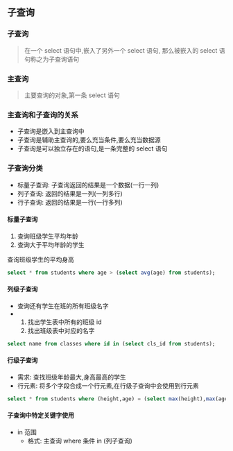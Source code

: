 ## 子查询

### 子查询

> 在一个 select 语句中,嵌入了另外一个 select 语句, 那么被嵌入的 select 语句称之为子查询语句

### 主查询

> 主要查询的对象,第一条 select 语句

### 主查询和子查询的关系

* 子查询是嵌入到主查询中
* 子查询是辅助主查询的,要么充当条件,要么充当数据源
* 子查询是可以独立存在的语句,是一条完整的 select 语句

### 子查询分类

* 标量子查询: 子查询返回的结果是一个数据\(一行一列\)
* 列子查询: 返回的结果是一列\(一列多行\)
* 行子查询: 返回的结果是一行\(一行多列\)

#### 标量子查询

1. 查询班级学生平均年龄
2. 查询大于平均年龄的学生

查询班级学生的平均身高

```sql
select * from students where age > (select avg(age) from students);
```

#### 列级子查询

* 查询还有学生在班的所有班级名字
* 1. 找出学生表中所有的班级 id
  2. 找出班级表中对应的名字

```sql
select name from classes where id in (select cls_id from students);
```

#### 行级子查询

* 需求: 查找班级年龄最大,身高最高的学生
* 行元素: 将多个字段合成一个行元素,在行级子查询中会使用到行元素

```sql
select * from students where (height,age) = (select max(height),max(age) from students);
```

#### 子查询中特定关键字使用
* in 范围
  * 格式: 主查询 where 条件 in \(列子查询\)




